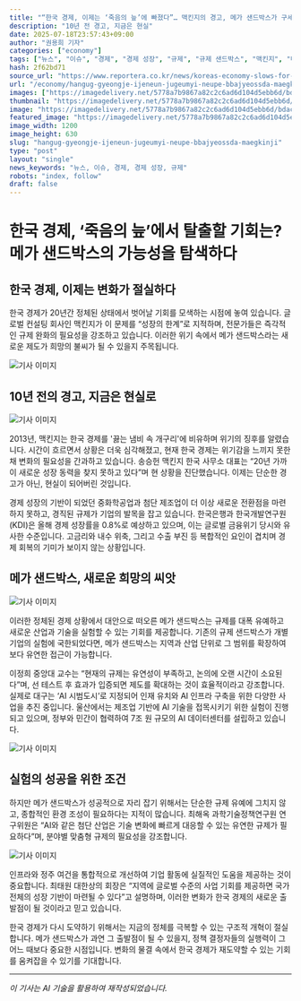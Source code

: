 ```yaml
---
title: "“한국 경제, 이제는 ‘죽음의 늪’에 빠졌다”… 맥킨지의 경고, 메가 샌드박스가 구세주 될 수 있을까?"
description: "10년 전 경고, 지금은 현실"
date: 2025-07-18T23:57:43+09:00
author: "권용희 기자"
categories: ["economy"]
tags: ["뉴스", "이슈", "경제", "경제 성장", "규제", "규제 샌드박스", "맥킨지", "메가 샌드박스", "저성장", "한국 경제", "제도 혁신", "위기 경고"]
hash: 2f62bd71
source_url: "https://www.reportera.co.kr/news/koreas-economy-slows-for-20-years/"
url: "/economy/hangug-gyeongje-ijeneun-jugeumyi-neupe-bbajyeossda-maegkinji/"
images: ["https://imagedelivery.net/5778a7b9867a82c2c6ad6d104d5ebb6d/bdac0502-8e0f-48a4-5479-575cff929c00/public"]
thumbnail: "https://imagedelivery.net/5778a7b9867a82c2c6ad6d104d5ebb6d/bdac0502-8e0f-48a4-5479-575cff929c00/public"
image: "https://imagedelivery.net/5778a7b9867a82c2c6ad6d104d5ebb6d/bdac0502-8e0f-48a4-5479-575cff929c00/public"
featured_image: "https://imagedelivery.net/5778a7b9867a82c2c6ad6d104d5ebb6d/bdac0502-8e0f-48a4-5479-575cff929c00/public"
image_width: 1200
image_height: 630
slug: "hangug-gyeongje-ijeneun-jugeumyi-neupe-bbajyeossda-maegkinji"
type: "post"
layout: "single"
news_keywords: "뉴스, 이슈, 경제, 경제 성장, 규제"
robots: "index, follow"
draft: false
---
```


# 한국 경제, ‘죽음의 늪’에서 탈출할 기회는? 메가 샌드박스의 가능성을 탐색하다

## 한국 경제, 이제는 변화가 절실하다

한국 경제가 20년간 정체된 상태에서 벗어날 기회를 모색하는 시점에 놓여 있습니다. 글로벌 컨설팅 회사인 맥킨지가 이 문제를 “성장의 한계”로 지적하며, 전문가들은 즉각적인 규제 완화의 필요성을 강조하고 있습니다. 이러한 위기 속에서 메가 샌드박스라는 새로운 제도가 희망의 불씨가 될 수 있을지 주목됩니다.


![기사 이미지](https://imagedelivery.net/5778a7b9867a82c2c6ad6d104d5ebb6d/57626787-358b-4356-01df-a82a881c5400/public)


## 10년 전의 경고, 지금은 현실로


![기사 이미지](https://imagedelivery.net/5778a7b9867a82c2c6ad6d104d5ebb6d/bdac0502-8e0f-48a4-5479-575cff929c00/public)


2013년, 맥킨지는 한국 경제를 '끓는 냄비 속 개구리'에 비유하며 위기의 징후를 알렸습니다. 시간이 흐르면서 상황은 더욱 심각해졌고, 현재 한국 경제는 위기감을 느끼지 못한 채 변화의 필요성을 간과하고 있습니다. 송승헌 맥킨지 한국 사무소 대표는 “20년 가까이 새로운 성장 동력을 찾지 못하고 있다”며 현 상황을 진단했습니다. 이제는 단순한 경고가 아닌, 현실이 되어버린 것입니다.

경제 성장의 기반이 되었던 중화학공업과 첨단 제조업이 더 이상 새로운 전환점을 마련하지 못하고, 경직된 규제가 기업의 발목을 잡고 있습니다. 한국은행과 한국개발연구원(KDI)은 올해 경제 성장률을 0.8%로 예상하고 있으며, 이는 글로벌 금융위기 당시와 유사한 수준입니다. 고금리와 내수 위축, 그리고 수출 부진 등 복합적인 요인이 겹치며 경제 회복의 기미가 보이지 않는 상황입니다.

## 메가 샌드박스, 새로운 희망의 씨앗


![기사 이미지](https://imagedelivery.net/5778a7b9867a82c2c6ad6d104d5ebb6d/8bdf436c-b9c8-414c-3795-5c143ec0b900/public)


이러한 정체된 경제 상황에서 대안으로 떠오른 메가 샌드박스는 규제를 대폭 유예하고 새로운 산업과 기술을 실험할 수 있는 기회를 제공합니다. 기존의 규제 샌드박스가 개별 기업의 실험에 국한되었다면, 메가 샌드박스는 지역과 산업 단위로 그 범위를 확장하여 보다 유연한 접근이 가능합니다.

이정희 중앙대 교수는 “현재의 규제는 유연성이 부족하고, 논의에 오랜 시간이 소요된다”며, 선 테스트 후 효과가 입증되면 제도를 확대하는 것이 효율적이라고 강조합니다. 실제로 대구는 ‘AI 시범도시’로 지정되어 인재 유치와 AI 인프라 구축을 위한 다양한 사업을 추진 중입니다. 울산에서는 제조업 기반에 AI 기술을 접목시키기 위한 실험이 진행되고 있으며, 정부와 민간이 협력하여 7조 원 규모의 AI 데이터센터를 설립하고 있습니다.


![기사 이미지](https://imagedelivery.net/5778a7b9867a82c2c6ad6d104d5ebb6d/b239a3d9-9f36-4e9d-397a-dcc51589bc00/public)


## 실험의 성공을 위한 조건

하지만 메가 샌드박스가 성공적으로 자리 잡기 위해서는 단순한 규제 유예에 그치지 않고, 종합적인 환경 조성이 필요하다는 지적이 많습니다. 최해옥 과학기술정책연구원 연구위원은 “AI와 같은 첨단 산업은 기술 변화에 빠르게 대응할 수 있는 유연한 규제가 필요하다”며, 분야별 맞춤형 규제의 필요성을 강조합니다.


![기사 이미지](https://imagedelivery.net/5778a7b9867a82c2c6ad6d104d5ebb6d/296093d6-2778-4708-b5c8-666b56fd1d00/public)


인프라와 정주 여건을 통합적으로 개선하여 기업 활동에 실질적인 도움을 제공하는 것이 중요합니다. 최태원 대한상의 회장은 “지역에 글로벌 수준의 사업 기회를 제공하면 국가 전체의 성장 기반이 마련될 수 있다”고 설명하며, 이러한 변화가 한국 경제의 새로운 출발점이 될 것이라고 믿고 있습니다.

한국 경제가 다시 도약하기 위해서는 지금의 정체를 극복할 수 있는 구조적 개혁이 절실합니다. 메가 샌드박스가 과연 그 출발점이 될 수 있을지, 정책 결정자들의 실행력이 그 어느 때보다 중요한 시점입니다. 변화의 물결 속에서 한국 경제가 재도약할 수 있는 기회를 움켜잡을 수 있기를 기대합니다.

---
*이 기사는 AI 기술을 활용하여 재작성되었습니다.*

